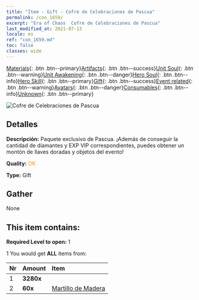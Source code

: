 ```yaml
---
title: "Item - Gift - Cofre de Celebraciones de Pascua"
permalink: /con_1659/
excerpt: "Era of Chaos  Cofre de Celebraciones de Pascua"
last_modified_at: 2021-07-13
locale: es
ref: "con_1659.md"
toc: false
classes: wide
---
```

 [Materials](/ItemsES/){: .btn .btn--primary}[Artifacts](/ItemsES/Artifacts/){: .btn .btn--success}[Unit Soul](/ItemsES/UnitSoul/){: .btn .btn--warning}[Unit Awakening](/ItemsES/UnitAwakening/){: .btn .btn--danger}[Hero Soul](/ItemsES/HeroSoul/){: .btn .btn--info}[Hero Skill](/ItemsES/HeroSkill/){: .btn .btn--primary}[Gift](/ItemsES/Gift/){: .btn .btn--success}[Event related](/ItemsES/Events/){: .btn .btn--warning}[Avatars](/ItemsES/Avatars/){: .btn .btn--danger}[Consumables](/ItemsES/Consumables/){: .btn .btn--info}[Unknown](/ItemsES/Unknown/){: .btn .btn--primary}

 ![Cofre de Celebraciones de Pascua](/images/t/i_907275.png)

## Detalles
 **Descripción:** Paquete exclusivo de Pascua. ¡Además de conseguir la cantidad de diamantes y EXP VIP correspondientes, puedes obtener un montón de llaves doradas y objetos del evento!

 **Quality:** <span style="color: #FF8C00">OK</span>

 **Type:** Gift

## Gather

  None

## This item contains:

 **Required Level to open:** 1

 1 You would get **ALL** items  from:

  | Nr | Amount |     Item    |
  |:---|:-------|:------------|
  | 1 |  **3280x** | <i class="fas fa-gem"/> |  | 
  | 2 |  **60x** | [Martillo de Madera](/ItemsES/con_538/) |  | 

